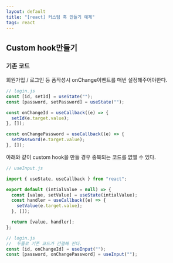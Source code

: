 ```yaml
---
layout: default
title: "[react] 커스텀 훅 만들기 예제"
tags: react
---
```


## Custom hook만들기

### 기존 코드

회원가입 / 로그인 등 폼작성시 onChange이벤트를 매번 설정해주어야한다.

```js
// login.js
const [id, setId] = useState("");
const [password, setPassword] = useState("");

const onChangeId = useCallback((e) => {
  setId(e.target.value);
}, []);

const onChangePassword = useCallback((e) => {
  setPassword(e.target.value);
}, []);
```

아래와 같이 custom hook을 만들 경우 중복되는 코드를 없앨 수 있다.

```js
// useInput.js

import { useState, useCallback } from "react";

export default (intialValue = null) => {
  const [value, setValue] = useState(intialValue);
  const handler = useCallback((e) => {
    setValue(e.target.value);
  }, []);

  return [value, handler];
};

// login.js
//  두줄로 기존 코드가 간결해 진다.
const [id, onChangeId] = useInput("");
const [password, onChangePassword] = useInput("");
```
